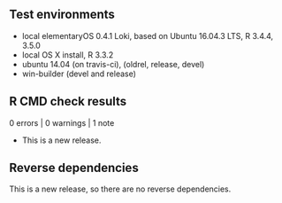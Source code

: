 ## Test environments
* local elementaryOS 0.4.1 Loki, based on Ubuntu 16.04.3 LTS, R 3.4.4, 3.5.0
* local OS X install, R 3.3.2
* ubuntu 14.04 (on travis-ci), (oldrel, release, devel)
* win-builder (devel and release)

## R CMD check results

0 errors | 0 warnings | 1 note

* This is a new release.

## Reverse dependencies

This is a new release, so there are no reverse dependencies.

